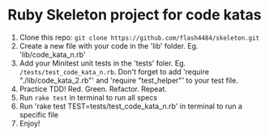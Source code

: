 # Ruby Skeleton project for code katas

1. Clone this repo: `git clone https://github.com/flash4484/skeleton.git`
2. Create a new file with your code in the 'lib' folder. Eg. 'lib/code_kata_n.rb'
3. Add your Minitest unit tests in the 'tests' foler. Eg. `/tests/test_code_kata_n.rb`. Don't forget to add 'require "./lib/code_kata_2.rb"' and 'require "test_helper"' to your test file.
4. Practice TDD! Red. Green. Refactor. Repeat.
5. Run `rake test` in terminal to run all specs
6. Run 'rake test TEST=tests/test_code_kata_n.rb' in terminal to run a specific file
7. Enjoy!
